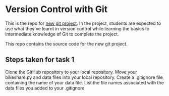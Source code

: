 # Version Control with Git

This is the repo for [new git project](). In the project, students are expected to use what they've learnt in version control while learning the basics to intermediate knowledge of Git to complete the project.

This repo contains the source code for the new git project.

## Steps taken for task 1
Clone the GitHub repository to your local repository.
Move your bikeshare.py and data files into your local repository.
Create a .gitignore file containing the name of your data file.
List the file names associated with the data files you added to your .gitignore








